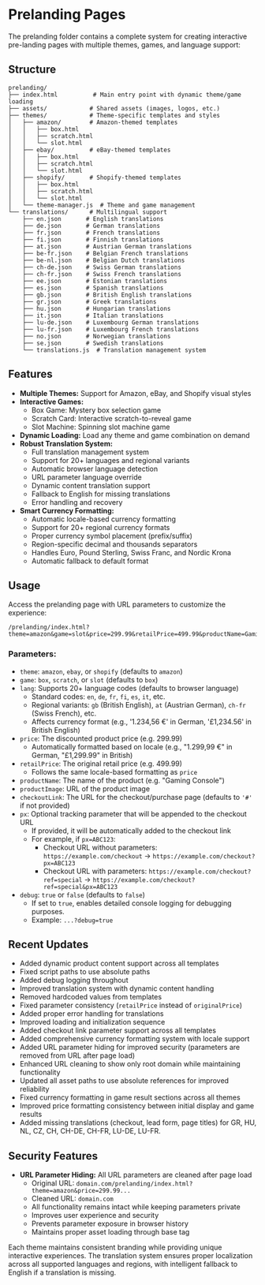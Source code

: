# Prelanding Pages

The prelanding folder contains a complete system for creating interactive pre-landing pages with multiple themes, games, and language support:

## Structure

```
prelanding/
├── index.html          # Main entry point with dynamic theme/game loading
├── assets/            # Shared assets (images, logos, etc.)
├── themes/            # Theme-specific templates and styles
│   ├── amazon/        # Amazon-themed templates
│   │   ├── box.html
│   │   ├── scratch.html
│   │   └── slot.html
│   ├── ebay/          # eBay-themed templates
│   │   ├── box.html
│   │   ├── scratch.html
│   │   └── slot.html
│   ├── shopify/       # Shopify-themed templates
│   │   ├── box.html
│   │   ├── scratch.html
│   │   └── slot.html
│   └── theme-manager.js  # Theme and game management
└── translations/      # Multilingual support
    ├── en.json       # English translations
    ├── de.json       # German translations
    ├── fr.json       # French translations
    ├── fi.json       # Finnish translations
    ├── at.json       # Austrian German translations
    ├── be-fr.json    # Belgian French translations
    ├── be-nl.json    # Belgian Dutch translations
    ├── ch-de.json    # Swiss German translations
    ├── ch-fr.json    # Swiss French translations
    ├── ee.json       # Estonian translations
    ├── es.json       # Spanish translations
    ├── gb.json       # British English translations
    ├── gr.json       # Greek translations
    ├── hu.json       # Hungarian translations
    ├── it.json       # Italian translations
    ├── lu-de.json    # Luxembourg German translations
    ├── lu-fr.json    # Luxembourg French translations
    ├── no.json       # Norwegian translations
    ├── se.json       # Swedish translations
    └── translations.js  # Translation management system
```

## Features

*   **Multiple Themes:** Support for Amazon, eBay, and Shopify visual styles
*   **Interactive Games:**
    *   Box Game: Mystery box selection game
    *   Scratch Card: Interactive scratch-to-reveal game
    *   Slot Machine: Spinning slot machine game
*   **Dynamic Loading:** Load any theme and game combination on demand
*   **Robust Translation System:**
    *   Full translation management system
    *   Support for 20+ languages and regional variants
    *   Automatic browser language detection
    *   URL parameter language override
    *   Dynamic content translation support
    *   Fallback to English for missing translations
    *   Error handling and recovery
*   **Smart Currency Formatting:**
    *   Automatic locale-based currency formatting
    *   Support for 20+ regional currency formats
    *   Proper currency symbol placement (prefix/suffix)
    *   Region-specific decimal and thousands separators
    *   Handles Euro, Pound Sterling, Swiss Franc, and Nordic Krona
    *   Automatic fallback to default format

## Usage

Access the prelanding page with URL parameters to customize the experience:

```
/prelanding/index.html?theme=amazon&game=slot&price=299.99&retailPrice=499.99&productName=Gaming+Console&productImage=https://placehold.co/600x400&checkoutLink=https://checkout.example.com/product/123&px=your_px_value&lang=de
```

### Parameters:

*   `theme`: `amazon`, `ebay`, or `shopify` (defaults to `amazon`)
*   `game`: `box`, `scratch`, or `slot` (defaults to `box`)
*   `lang`: Supports 20+ language codes (defaults to browser language)
    *   Standard codes: `en`, `de`, `fr`, `fi`, `es`, `it`, etc.
    *   Regional variants: `gb` (British English), `at` (Austrian German), `ch-fr` (Swiss French), etc.
    *   Affects currency format (e.g., '1.234,56 €' in German, '£1,234.56' in British English)
*   `price`: The discounted product price (e.g. 299.99)
    *   Automatically formatted based on locale (e.g., "1.299,99 €" in German, "£1,299.99" in British)
*   `retailPrice`: The original retail price (e.g. 499.99)
    *   Follows the same locale-based formatting as `price`
*   `productName`: The name of the product (e.g. "Gaming Console")
*   `productImage`: URL of the product image
*   `checkoutLink`: The URL for the checkout/purchase page (defaults to `'#'` if not provided)
*   `px`: Optional tracking parameter that will be appended to the checkout URL
    *   If provided, it will be automatically added to the checkout link
    *   For example, if `px=ABC123`:
        *   Checkout URL without parameters: `https://example.com/checkout` → `https://example.com/checkout?px=ABC123`
        *   Checkout URL with parameters: `https://example.com/checkout?ref=special` → `https://example.com/checkout?ref=special&px=ABC123`
*   `debug`: `true` or `false` (defaults to `false`)
    *   If set to `true`, enables detailed console logging for debugging purposes.
    *   Example: `...?debug=true`

## Recent Updates

*   Added dynamic product content support across all templates
*   Fixed script paths to use absolute paths
*   Added debug logging throughout
*   Improved translation system with dynamic content handling
*   Removed hardcoded values from templates
*   Fixed parameter consistency (`retailPrice` instead of `originalPrice`)
*   Added proper error handling for translations
*   Improved loading and initialization sequence
*   Added checkout link parameter support across all templates
*   Added comprehensive currency formatting system with locale support
*   Added URL parameter hiding for improved security (parameters are removed from URL after page load)
*   Enhanced URL cleaning to show only root domain while maintaining functionality
*   Updated all asset paths to use absolute references for improved reliability
*   Fixed currency formatting in game result sections across all themes
*   Improved price formatting consistency between initial display and game results
*   Added missing translations (checkout, lead form, page titles) for GR, HU, NL, CZ, CH, CH-DE, CH-FR, LU-DE, LU-FR.

## Security Features

*   **URL Parameter Hiding:** All URL parameters are cleaned after page load
    *   Original URL: `domain.com/prelanding/index.html?theme=amazon&price=299.99...`
    *   Cleaned URL: `domain.com`
    *   All functionality remains intact while keeping parameters private
    *   Improves user experience and security
    *   Prevents parameter exposure in browser history
    *   Maintains proper asset loading through base tag

Each theme maintains consistent branding while providing unique interactive experiences. The translation system ensures proper localization across all supported languages and regions, with intelligent fallback to English if a translation is missing. 
